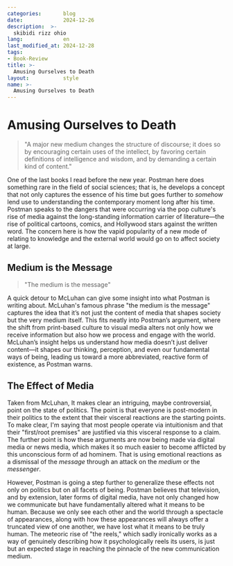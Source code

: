 ```yaml
---
categories:       blog
date:             2024-12-26
description:  >-
  skibidi rizz ohio
lang:             en
last_modified_at: 2024-12-28
tags:
- Book-Review
title: >-
  Amusing Ourselves to Death
layout:           style
name: >-
  Amusing Ourselves to Death
---
```


# Amusing Ourselves to Death

> "A major new medium changes the structure of discourse; it does so by encouraging certain uses of the intellect, by favoring certain definitions of intelligence and wisdom, and by demanding a certain kind of content."

One of the last books I read before the new year. Postman here does something rare in the field of social sciences; that is, he develops a concept that not only captures the essence of his time but goes further to *somehow* lend use to understanding the contemporary moment long after his time. Postman speaks to the dangers that were occurring via the pop culture's rise of media against the long-standing information carrier of literature—the rise of political cartoons, comics, and Hollywood stars against the written word. The concern here is how the vapid popularity of a new mode of relating to knowledge and the external world would go on to affect society at large.

## Medium is the Message

> "The medium is the message"

A quick detour to McLuhan can give some insight into what Postman is writing about. McLuhan's famous phrase "the medium is the message" captures the idea that it’s not just the content of media that shapes society but the very medium itself. This fits neatly into Postman’s argument, where the shift from print-based culture to visual media alters not only how we receive information but also how we process and engage with the world. McLuhan’s insight helps us understand how media doesn’t just deliver content—it shapes our thinking, perception, and even our fundamental ways of being, leading us toward a more abbreviated, reactive form of existence, as Postman warns.

## The Effect of Media

Taken from McLuhan, It makes clear an intriguing, maybe controversial, point on the state of politics. The point is that everyone is post-modern in their politics to the extent that their visceral reactions are the starting points. To make clear, I'm saying that most people operate via intuitionism and that their "first/root premises" are justified via this visceral response to a claim. The further point is how these arguments are now being made via digital media or news media, which makes it so much easier to become afflicted by this unconscious form of ad hominem. That is using emotional reactions as a dismissal of the *message* through an attack on the *medium* or the *messenger*.

However, Postman is going a step further to generalize these effects not only on politics but on all facets of being. Postman believes that television, and by extension, later forms of digital media, have not only changed how we communicate but have fundamentally altered what it means to be human. Because we only see each other and the world through a spectacle of appearances, along with how these appearances will always offer a truncated view of one another, we have lost what it means to be truly human. The meteoric rise of "the reels," which sadly ironically works as a way of genuinely describing how it psychologically reels its users, is just but an expected stage in reaching the pinnacle of the new communication medium. 